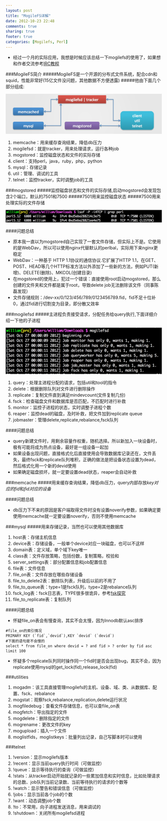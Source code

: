 ```yaml
---
layout: post
title: "MogileFS详解"
date: 2012-10-23 22:48
comments: true
sharing: true
footer: true
categories: [Mogilefs, Perl]
---
```


+ 经过一个月的实际应用，我想是时候应该总结一下mogilefs的使用了，如果想和作者交流参考[IRC教程](/blog/2012/10/13/irc-irssishi-yong-jiao-cheng/)

###MogileFS简介
#####MogileFS是一个开源的分布式文件系统，配合cdn和squid，性能非常好(15亿文件没问题，其他数据不方便透露)
#####他由下面几个部分组成:

![mogilefs-summary](/images/post/mogilefs-summary.jpg "mogilefs-summary")

1. memcache：用来缓存查询结果，降低db压力
1. mogilefsd：就是tracker，用来处理请求，运行各种job
1. mogstored：监控磁盘状态和文件的实际存储
1. client：支持perl，java，ruby，php，python
1. mysql：存储记录
1. util：管理、调试的工具
1. telnet：监控tracker，实时调整job的工具

<!-- more -->


###mogstored
#####监控磁盘状态和文件的实际存储,启动mogstored会发现包含2个端口，默认的7501和7500
#####7501用来监控磁盘状态
#####7500用来处理实际的文件存储

![mogilefs-mogstored](/images/post/mogilefs-mogstored.jpg "mogilefs-mogstored")

####问题总结
+ 原本我一直以为mogstored自己实现了一套文件存储，但实际上不是。它使用的是WebDav，所以可以使用nginx代替默认的perlbal，实际用下来nginx更稳定
+ WebDav：一种基于 HTTP 1.1协议的通信协议.它扩展了HTTP 1.1，在GET、POST、HEAD等几个HTTP标准方法以外添加了一些新的方法，例如PUT(新增)、DELETE(删除)、MKCOL(创建目录)
+ 在mogstored的使用上，犯过一个错误：直接使用root启动mogstored，那么创建的文件夹和文件都是属于root，导致delete job无法删除该文件（同事陈磊发现）
+ 文件存储规则：/dev-xx/0/123/456/789/0123456789.fid，fid不足十位补0，通过fid进行切割变为目录，即分散又效率





###mogilefsd
#####主进程负责接受请求，分配任务给query执行,下面详细介绍一下他的子进程

![mogilefs-mogilefsd](/images/post/mogilefs-mogilefsd.jpg "mogilefs-mogilefsd")

1. query：处理主进程分配的请求，包括util和tool的指令 
1. delete：根据删除队列对文件进行删除操作
1. replicate：复制文件直到满足mindevcount(文件复制几份)
1. fsck：检查磁盘文件和数据库是否匹配，不匹配时进行补救
1. monitor：监控子进程的状态，实时调整子进程个数
1. reaper：监控dead的磁盘，及时补救，把文件加到replicate queue
1. jobmaster：管理delete,replicate,rebalance,fsck队列

####问题总结    
+ query新建文件时，用剩余容量作权重，随机选择。所以新加入一块设备时，极有可能将成为热点设备，最好是一组设备一起加
+ 如果设备出现问题，直接格式化后直接使用会导致数据库记录还在，文件丢失，最终fsck和replicate队列堆积，正确的做法是把设备状态设置为dead，然后格式化用一个新的devid使用
+ 如果确定磁盘损坏，就一定要设置dead状态，reaper会自动补救





###memcache
#####用来缓存查询结果，降低db压力，query内部存放*key对应的fid*和*fid对应的设备*

####问题总结
+ db压力下不来的原因是客户端取得文件时没有设置noverify参数，如果确定要使用memcache就一定要设置noverify，否则不使用memcache





###mysql
#####用来存储记录，当然也可以使用其他数据库

1. host表：存储主机信息
1. device表：存储设备，一般单个device对应一块磁盘，也可以不这样
1. domain表：定义域，单个域下key唯一
1. class表：文件存放策略，包括份数，复制策略，校验和
1. server_settings表：部分配置信息和job配置信息
1. file表：文件信息
1. file_on表：文件存放在哪些存储设备
1. file_to_delete2表：删除队列表，升级后以前的不用了
1. file_to_queue表：type=1是fsck队列，type=2是rebalance队列
1. fsck_log表：fsck日志表，TYPE很多很诡异，参考[fsk探究](/blog/2012/09/29/mogilefsde-fscktan-jiu/)
1. file_to_replicate表：复制队列

####问题总结

+ 怀疑file_on表会有慢查询，其实不会太慢，因为Innodb默认asc排序

```
#file_on的索引情况
PRIMARY KEY (`fid`,`devid`),KEY `devid` (`devid`)
#下面的语句是不会慢的
select * from file_on where devid = ? and fid > ? order by fid asc limit 100
```

+ 怀疑多个replicate队列同时操作同一个fid时是否会出现bug，其实不会，因为replicate使用mysql的get_lock(fid),release_lock(fid)




###utilities

1. mogadm：该工具直接管理mogilefs的主机、设备、域、类、从数据库、配置、fsck、rebalance
1. mogstat：观察fsck,rebalance,replication,delete运行状况
1. mogfiledebug：查看文件存储信息，也可以查file_on表
1. mogfetch：导出指定的文件
1. mogdelete：删除指定的文件
1. mogrename：更改文件的key
1. mogupload：插入一个文件
1. moglistfids，moglistkeys：批量列出记录，自己写脚本时可以使用





###telnet

1. !version：显示mogilefs版本
1. !recent：显示当前query执行时间（可做监控）
1. !queue：显示等待执行的查询（可做监控）
1. !stats：从tracker启动开始就记录的一些累加信息和实时信息，比如处理请求的总数、job队列当前记录数、当前等待执行的请求的个数等
1. !watch：显示警告和错误信息（可做监控）
1. !jobs：显示当前各个job的个数
1. !want：动态调整job个数
1. !to：不常用，向子进程发送消息，用来调试的
1. !shutdown：关闭所有mogilefsd进程

